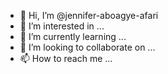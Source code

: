 - 👋 Hi, I’m @jennifer-aboagye-afari
- 👀 I’m interested in ...
- 🌱 I’m currently learning ...
- 💞️ I’m looking to collaborate on ...
- 📫 How to reach me ...

<!---
jennifer-aboagye-afari/jennifer-aboagye-afari is a ✨ special ✨ repository because its `README.md` (this file) appears on your GitHub profile.
You can click the Preview link to take a look at your changes.
--->
